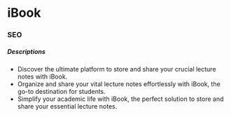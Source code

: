 # iBook

### SEO 

##### Descriptions
* Discover the ultimate platform to store and share your crucial lecture notes with iBook.
* Organize and share your vital lecture notes effortlessly with iBook, the go-to destination for students.
* Simplify your academic life with iBook, the perfect solution to store and share your essential lecture notes.
